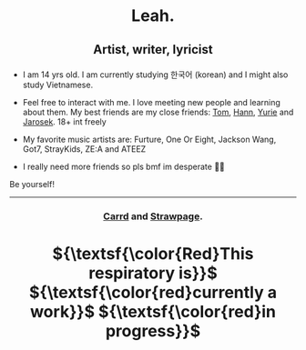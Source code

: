 # <p align="center">Leah.</p>

## <p align="center"> Artist, writer, lyricist </p>

- I am 14 yrs old. I am currently studying 한국어 (korean) and I might also study Vietnamese.

- Feel free to interact with me. I love meeting new people and learning about them. My best friends are my close friends: [Tom](https://github.com/spikedfist), [Hann](https://github.com/hanniehannie), [Yurie](https://github.com/yuriemeow) and [Jarosek](https://github.com/PolishKorean2009). 18+ int freely
- My favorite music artists are: Furture, One Or Eight, Jackson Wang, Got7, StrayKids, ZE:A and ATEEZ 
- I really need more friends so pls bmf im desperate 🙏🏼

 Be yourself!
___ 
###    <p align="center">[Carrd](https://l3ahhhha.carrd.co) and [Strawpage](https://g1mm1ckssay.straw.page).</p>

# <p align="center">${\textsf{\color{Red}This respiratory is}}$ ${\textsf{\color{red}currently a work}}$ ${\textsf{\color{red}in progress}}$</p>

